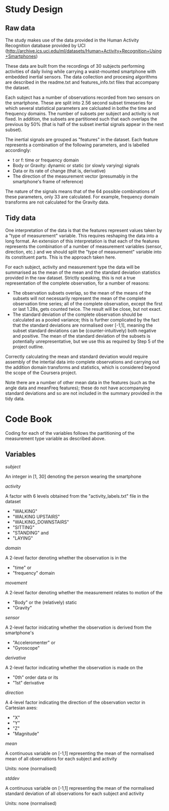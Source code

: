 # Study Design

## Raw data
The study makes use of the data provided in the Human Activity Recognition database provided by UCI
(http://archive.ics.uci.edu/ml/datasets/Human+Activity+Recognition+Using+Smartphones) 

These data are built from the recordings of 30 subjects performing activities of daily living while carrying a waist-mounted smartphone with embedded inertial sensors. The data collection and procesing algorithms are described in the readme.txt and features_info.txt files that accompany the dataset.

Each subject has a number of observations recorded from two sensors on the smartphone. These are split into 2.56 second subset timeseries for which several statistical parameters are calcluated in bothe the time and frequency domains. The number of subsets per subject and activity is not fixed. In addition, the subsets are partitioned such that each overlaps the previous by 50% (that is half of the subset inertial signals appear in the next subset).

The inertial signals are grouped as "features" in the dataset. Each feature represents a combination of the following parameters, and is labelled accordingly:
* t or f: time or frequency domain
* Body or Gravity: dynamic or static (or slowly varying) signals
* Data or its rate of change (that is, derivative)
* The direction of the measurement vector (presumably in the smartphone's frame of reference)

The nature of the signals means that of the 64 possible combinations of these parameters, only 33 are calculated.  For example, frequency domain transforms are not calculated for the Gravity data.

## Tidy data
One interpretation of the data is that the features represent values taken by a "type of measurement" variable. This requires reshaping the data into a long format. An extension of this interpretation is that each of the features represents the combination of a number of measurement variables (sensor, direction, etc.) and we should split the "type of measurement" variable into its constituent parts. This is the approach taken here.

For each subject, activity and measurement type the data will be summarised as the mean of the mean and the standard deviation statistics provided in the raw dataset. Strictly speaking, this is not a true representation of the complete observation, for a number of reasons:
* The observation subsets overlap, so the mean of the means of the subsets will not necessarily represent the mean of the complete observation time series; all of the complete observation, except the first or last 1.28s, gets counted twice. The result will be close, but not exact.
* The standard deviation of the complete observation should be calculated as a pooled variance; this is further complicated by the fact that the standard deviations are normalised over [-1,1], meaning the subset standard deviations can be (counter-intuitively) both negative and positive. The mean of the standard deviation of the subsets is potentially unrepresentative, but we use this as required by Step 5 of the project outline.

Correctly calculating the mean and standard deviation would require assembly of the intertial data into complete observations and carrying out the addition domain transforms and statistics, which is considered beyond the scope of the Coursera project.

Note there are a number of other mean data in the features (such as the angle data and meanFreq features); these do not have accompanying standard deviations and so are not included in the summary provided in the tidy data.

# Code Book

Coding for each of the variables follows the partitioning of the measurement type variable as described above.

## Variables

*subject*

An integer in [1, 30] denoting the person wearing the smartphone

*activity*

A factor with 6 levels obtained from the "activity_labels.txt" file in the dataset
  * "WALKING"
  * "WALKING UPSTAIRS"
  * "WALKING_DOWNSTAIRS"
  * "SITTING"
  * "STANDING" and
  * "LAYING"


*domain*

A 2-level factor denoting whether the observation is in the 
* "time" or 
* "frequency" domain

*movement*

A 2-level factor denoting whether the measurement relates to motion of the
* "Body" or the (relatively) static 
* "Gravity"

*sensor*

A 2-level factor inidcating whether the observation is derived from the smartphone's 
* "Acceleromenter" or 
* "Gyroscope"

*derivative*

A 2-level factor indicating whether the observation is made on the 
* "0th" order data or its
* "1st" derivative

*direction*

A 4-level factor indicating the direction of the observation vector in Cartesian axes:
* "X" 
* "Y"
* "Z"  
* "Magnitude"

*mean*

A continuous variable on [-1,1] representing the mean of the normalised mean of all observations
    for each subject and activity
    
  Units: none (normalised)

*stddev*

A continuous variable on [-1,1] representing the mean of the normalised standard deviation of all observations
    for each subject and activity 
    
  Units: none (normalised)
 
